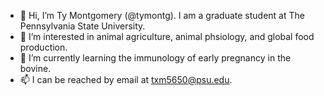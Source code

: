 - 👋 Hi, I’m Ty Montgomery (@tymontg). I am a graduate student at The Pennsylvania State University.
- 👀 I’m interested in animal agriculture, animal phsiology, and global food production.
- 🌱 I’m currently learning the immunology of early pregnancy in the bovine.
- 📫 I can be reached by email at txm5650@psu.edu.

<!---
tymontg/tymontg is a ✨ special ✨ repository because its `README.md` (this file) appears on your GitHub profile.
You can click the Preview link to take a look at your changes.
--->
